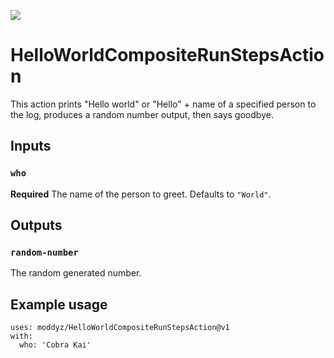 <a href="https://github.com/moddyz/HelloWorldCompositeRunStepsAction/actions?query=workflow%3A%22Main%22"><img src="https://github.com/moddyz/HelloWorldCompositeRunStepsAction/workflows/Main/badge.svg"/></a>

# HelloWorldCompositeRunStepsAction

This action prints "Hello world"  or "Hello" + name of a specified person to the log, produces a random
number output, then says goodbye.

## Inputs

### `who`

**Required** The name of the person to greet.  Defaults to `"World"`.

## Outputs

### `random-number`

The random generated number.

## Example usage

```
uses: moddyz/HelloWorldCompositeRunStepsAction@v1
with:
  who: 'Cobra Kai'
```
